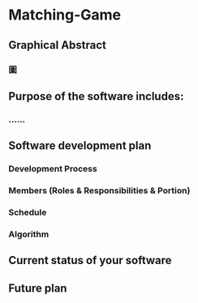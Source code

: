 # Matching-Game
## Graphical Abstract
### 圖

## Purpose of the software includes:
### ......

## Software development plan
### Development Process

### Members (Roles & Responsibilities & Portion)

### Schedule

### Algorithm

## Current status of your software

## Future plan
